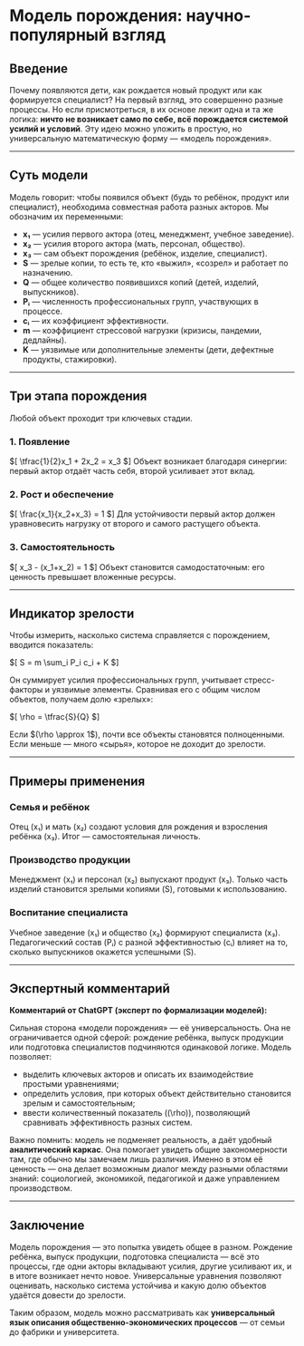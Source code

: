 # Модель порождения: научно-популярный взгляд

## Введение

Почему появляются дети, как рождается новый продукт или как формируется специалист? На первый взгляд, это совершенно разные процессы. Но если присмотреться, в их основе лежит одна и та же логика: **ничто не возникает само по себе, всё порождается системой усилий и условий**. Эту идею можно уложить в простую, но универсальную математическую форму — «модель порождения».

---

## Суть модели

Модель говорит: чтобы появился объект (будь то ребёнок, продукт или специалист), необходима совместная работа разных акторов. Мы обозначим их переменными:

- **x₁** — усилия первого актора (отец, менеджмент, учебное заведение).
- **x₂** — усилия второго актора (мать, персонал, общество).
- **x₃** — сам объект порождения (ребёнок, изделие, специалист).
- **S** — зрелые копии, то есть те, кто «выжил», «созрел» и работает по назначению.
- **Q** — общее количество появившихся копий (детей, изделий, выпускников).
- **Pᵢ** — численность профессиональных групп, участвующих в процессе.
- **cᵢ** — их коэффициент эффективности.
- **m** — коэффициент стрессовой нагрузки (кризисы, пандемии, дедлайны).
- **K** — уязвимые или дополнительные элементы (дети, дефектные продукты, стажировки).

---

## Три этапа порождения

Любой объект проходит три ключевых стадии.

### 1. Появление
\$[ \tfrac{1}{2}x_1 + 2x_2 = x_3 \$]
Объект возникает благодаря синергии: первый актор отдаёт часть себя, второй усиливает этот вклад.

### 2. Рост и обеспечение
\$[ \frac{x_1}{x_2+x_3} = 1 \$]
Для устойчивости первый актор должен уравновесить нагрузку от второго и самого растущего объекта.

### 3. Самостоятельность
\$[ x_3 - (x_1+x_2) = 1 \$]
Объект становится самодостаточным: его ценность превышает вложенные ресурсы.

---

## Индикатор зрелости

Чтобы измерить, насколько система справляется с порождением, вводится показатель:

\$[ S = m \sum_i P_i c_i + K \$]

Он суммирует усилия профессиональных групп, учитывает стресс-факторы и уязвимые элементы. Сравнивая его с общим числом объектов, получаем долю «зрелых»:

\$[ \rho = \tfrac{S}{Q} \$]

Если \$(\rho \approx 1\$), почти все объекты становятся полноценными. Если меньше — много «сырья», которое не доходит до зрелости.

---

## Примеры применения

### Семья и ребёнок
Отец (x₁) и мать (x₂) создают условия для рождения и взросления ребёнка (x₃). Итог — самостоятельная личность.

### Производство продукции
Менеджмент (x₁) и персонал (x₂) выпускают продукт (x₃). Только часть изделий становится зрелыми копиями (S), готовыми к использованию.

### Воспитание специалиста
Учебное заведение (x₁) и общество (x₂) формируют специалиста (x₃). Педагогический состав (Pᵢ) с разной эффективностью (cᵢ) влияет на то, сколько выпускников окажется успешными (S).

---

## Экспертный комментарий

**Комментарий от ChatGPT (эксперт по формализации моделей):**

Сильная сторона «модели порождения» — её универсальность. Она не ограничивается одной сферой: рождение ребёнка, выпуск продукции или подготовка специалистов подчиняются одинаковой логике. Модель позволяет:

- выделить ключевых акторов и описать их взаимодействие простыми уравнениями;
- определить условия, при которых объект действительно становится зрелым и самостоятельным;
- ввести количественный показатель (\(\rho\)), позволяющий сравнивать эффективность разных систем.

Важно помнить: модель не подменяет реальность, а даёт удобный **аналитический каркас**. Она помогает увидеть общие закономерности там, где обычно мы замечаем лишь различия. Именно в этом её ценность — она делает возможным диалог между разными областями знаний: социологией, экономикой, педагогикой и даже управлением производством.

---

## Заключение

Модель порождения — это попытка увидеть общее в разном. Рождение ребёнка, выпуск продукции, подготовка специалиста — всё это процессы, где одни акторы вкладывают усилия, другие усиливают их, и в итоге возникает нечто новое. Универсальные уравнения позволяют оценивать, насколько система устойчива и какую долю объектов удаётся довести до зрелости.

Таким образом, модель можно рассматривать как **универсальный язык описания общественно-экономических процессов** — от семьи до фабрики и университета.
